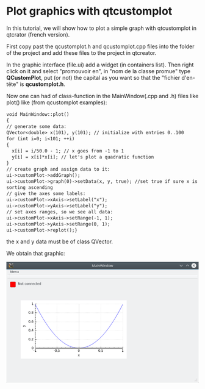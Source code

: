 # Plot graphics with qtcustomplot

In this tutorial, we will show how to plot a simple graph with qtcustomplot in qtcrator (french version).

First copy past the qcustomplot.h and qcustomplot.cpp files into the folder of the project and add these files to the project in qtcreator.

In the graphic interface (file.ui) add a widget (in containers list). Then right click on it and select "promouvoir en", in "nom de la classe promue" type **QCustomPlot**, put (or not) the capital as you want so that the "fichier d'en-tête" is **qcustomplot.h**.

Now one can had of class-function in the MainWindow(.cpp and .h) files like plot() like (from qcustomplot examples):

    void MainWindow::plot()
    {
    // generate some data:
    QVector<double> x(101), y(101); // initialize with entries 0..100
    for (int i=0; i<101; ++i)
    {
      x[i] = i/50.0 - 1; // x goes from -1 to 1
      y[i] = x[i]*x[i]; // let's plot a quadratic function
    }
    // create graph and assign data to it:
    ui->customPlot->addGraph();
    ui->customPlot->graph(0)->setData(x, y, true); //set true if sure x is sorting ascending
    // give the axes some labels:
    ui->customPlot->xAxis->setLabel("x");
    ui->customPlot->yAxis->setLabel("y");
    // set axes ranges, so we see all data:
    ui->customPlot->xAxis->setRange(-1, 1);
    ui->customPlot->yAxis->setRange(0, 1);
    ui->customPlot->replot();}

the x and y data must be of class QVector<double>.

We obtain that graphic:

![](./window.png)